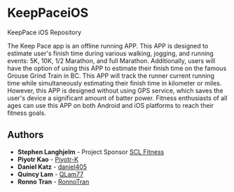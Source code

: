 # KeepPaceiOS
KeepPace iOS Repository

The Keep Pace app is an offline running APP. This APP is designed to estimate user's finish time during various walking, jogging, and running events: 5K, 10K, 1/2 Marathon, and full Marathon. Additionally, users will have the option of using this APP to estimate their finish time on the famous Grouse Grind Train in BC. This APP will track the runner current running time while simultaneously estimating their finish time in kilometer or miles. However, this APP is designed without using GPS service, which saves the user's device a significant amount of batter power. Fitness enthusiasts of all ages can use this APP on both Android and iOS platforms to reach their fitness goals. 

## Authors

* **Stephen Langhjelm** - Project Sponsor [SCL Fitness](https://www.sclfitness.ca/)
* **Piyotr Kao** - [Piyotr-K](https://github.com/Piyotr-K)
* **Daniel Katz** - [daniel405](https://github.com/daniel405)
* **Quincy Lam** - [QLam77](https://github.com/QLam77)
* **Ronno Tran** - [RonnoTran](https://github.com/RonnoTran)